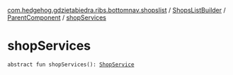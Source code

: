 [com.hedgehog.gdzietabiedra.ribs.bottomnav.shopslist](../../index.md) / [ShopsListBuilder](../index.md) / [ParentComponent](index.md) / [shopServices](./shop-services.md)

# shopServices

`abstract fun shopServices(): `[`ShopService`](../../../com.hedgehog.gdzietabiedra.appservice/-shop-service/index.md)
